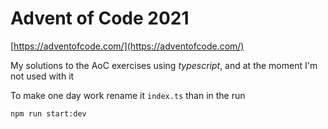 # Advent of Code 2021
[https://adventofcode.com/](https://adventofcode.com/)

My solutions to the AoC exercises using *typescript*, and at the moment I'm not used with it

To make one day work rename it `index.ts` than in the run

```
npm run start:dev
```
